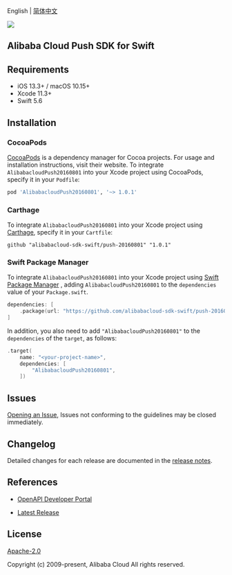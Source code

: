 English | [简体中文](README-CN.md)

![](https://aliyunsdk-pages.alicdn.com/icons/AlibabaCloud.svg)

## Alibaba Cloud Push SDK for Swift

## Requirements

- iOS 13.3+ / macOS 10.15+
- Xcode 11.3+
- Swift 5.6

## Installation

### CocoaPods

[CocoaPods](https://cocoapods.org) is a dependency manager for Cocoa projects. For usage and installation instructions, visit their website. To integrate `AlibabacloudPush20160801` into your Xcode project using CocoaPods, specify it in your `Podfile`:

```ruby
pod 'AlibabacloudPush20160801', '~> 1.0.1'
```

### Carthage

To integrate `AlibabacloudPush20160801` into your Xcode project using [Carthage](https://github.com/Carthage/Carthage), specify it in your `Cartfile`:

```ogdl
github "alibabacloud-sdk-swift/push-20160801" "1.0.1"
```

### Swift Package Manager

To integrate `AlibabacloudPush20160801` into your Xcode project using [Swift Package Manager](https://swift.org/package-manager/) , adding `AlibabacloudPush20160801` to the `dependencies` value of your `Package.swift`.

```swift
dependencies: [
    .package(url: "https://github.com/alibabacloud-sdk-swift/push-20160801.git", from: "1.0.1")
]
```

In addition, you also need to add `"AlibabacloudPush20160801"` to the `dependencies` of the `target`, as follows:

```swift
.target(
    name: "<your-project-name>",
    dependencies: [
        "AlibabacloudPush20160801",
    ])
```

## Issues

[Opening an Issue](https://github.com/alibabacloud-sdk-swift/push-20160801/issues/new), Issues not conforming to the guidelines may be closed immediately.

## Changelog

Detailed changes for each release are documented in the [release notes](./ChangeLog.txt).

## References

* [OpenAPI Developer Portal](https://next.api.alibabacloud.com/home)
- [Latest Release](https://github.com/alibabacloud-sdk-swift/push-20160801)

## License

[Apache-2.0](http://www.apache.org/licenses/LICENSE-2.0)

Copyright (c) 2009-present, Alibaba Cloud All rights reserved.
